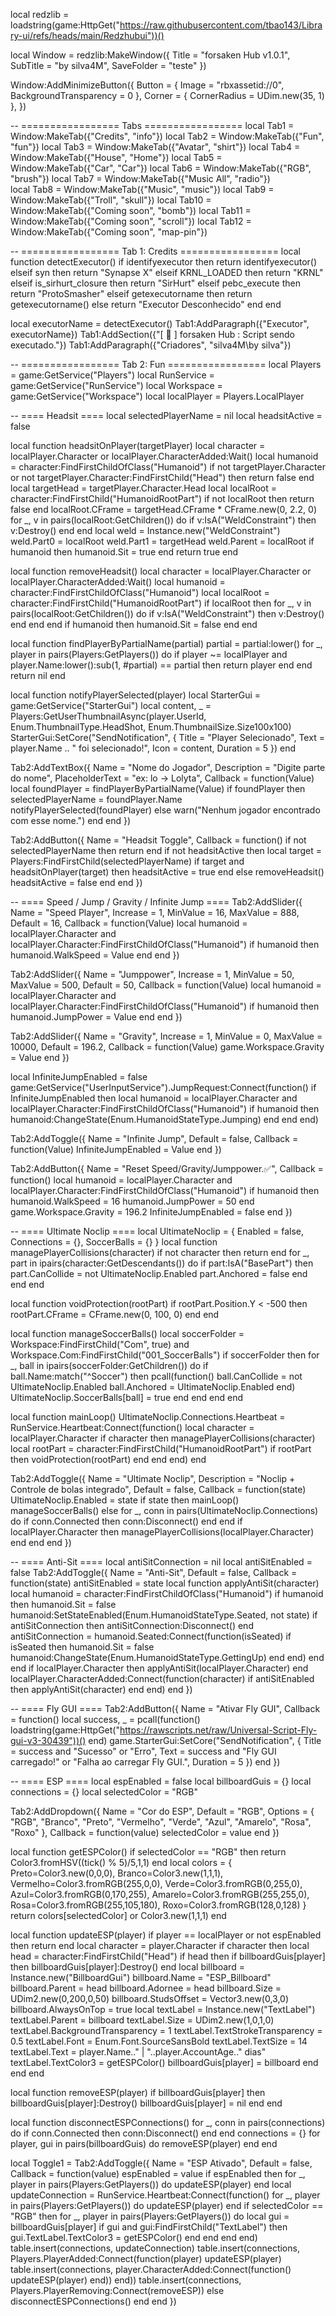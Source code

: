 local redzlib = loadstring(game:HttpGet("https://raw.githubusercontent.com/tbao143/Library-ui/refs/heads/main/Redzhubui"))()

local Window = redzlib:MakeWindow({
    Title = "forsaken Hub v1.0.1",
    SubTitle = "by silva4M",
    SaveFolder = "teste"
})

Window:AddMinimizeButton({
    Button = { Image = "rbxassetid://0", BackgroundTransparency = 0 },
    Corner = { CornerRadius = UDim.new(35, 1) },
})

-- ================= Tabs =================
local Tab1 = Window:MakeTab({"Credits", "info"})
local Tab2 = Window:MakeTab({"Fun", "fun"})
local Tab3 = Window:MakeTab({"Avatar", "shirt"})
local Tab4 = Window:MakeTab({"House", "Home"})
local Tab5 = Window:MakeTab({"Car", "Car"})
local Tab6 = Window:MakeTab({"RGB", "brush"})
local Tab7 = Window:MakeTab({"Music All", "radio"})    
local Tab8 = Window:MakeTab({"Music", "music"}) 
local Tab9 = Window:MakeTab({"Troll", "skull"}) 
local Tab10 = Window:MakeTab({"Coming soon", "bomb"})
local Tab11 = Window:MakeTab({"Coming soon", "scroll"})
local Tab12 = Window:MakeTab({"Coming soon", "map-pin"})

-- ================= Tab 1: Credits =================
local function detectExecutor()
    if identifyexecutor then
        return identifyexecutor()
    elseif syn then
        return "Synapse X"
    elseif KRNL_LOADED then
        return "KRNL"
    elseif is_sirhurt_closure then
        return "SirHurt"
    elseif pebc_execute then
        return "ProtoSmasher"
    elseif getexecutorname then
        return getexecutorname()
    else
        return "Executor Desconhecido"
    end
end

local executorName = detectExecutor()
Tab1:AddParagraph({"Executor", executorName})
Tab1:AddSection({"[ 🌟 ] forsaken Hub : Script sendo executado."})
Tab1:AddParagraph({"Criadores", "silva4M\\by silva"})

-- ================= Tab 2: Fun =================
local Players = game:GetService("Players")
local RunService = game:GetService("RunService")
local Workspace = game:GetService("Workspace")
local localPlayer = Players.LocalPlayer

-- ==== Headsit ====
local selectedPlayerName = nil
local headsitActive = false

local function headsitOnPlayer(targetPlayer)
    local character = localPlayer.Character or localPlayer.CharacterAdded:Wait()
    local humanoid = character:FindFirstChildOfClass("Humanoid")
    if not targetPlayer.Character or not targetPlayer.Character:FindFirstChild("Head") then return false end
    local targetHead = targetPlayer.Character.Head
    local localRoot = character:FindFirstChild("HumanoidRootPart")
    if not localRoot then return false end
    localRoot.CFrame = targetHead.CFrame * CFrame.new(0, 2.2, 0)
    for _, v in pairs(localRoot:GetChildren()) do if v:IsA("WeldConstraint") then v:Destroy() end end
    local weld = Instance.new("WeldConstraint")
    weld.Part0 = localRoot
    weld.Part1 = targetHead
    weld.Parent = localRoot
    if humanoid then humanoid.Sit = true end
    return true
end

local function removeHeadsit()
    local character = localPlayer.Character or localPlayer.CharacterAdded:Wait()
    local humanoid = character:FindFirstChildOfClass("Humanoid")
    local localRoot = character:FindFirstChild("HumanoidRootPart")
    if localRoot then
        for _, v in pairs(localRoot:GetChildren()) do if v:IsA("WeldConstraint") then v:Destroy() end end
    end
    if humanoid then humanoid.Sit = false end
end

local function findPlayerByPartialName(partial)
    partial = partial:lower()
    for _, player in pairs(Players:GetPlayers()) do
        if player ~= localPlayer and player.Name:lower():sub(1, #partial) == partial then
            return player
        end
    end
    return nil
end

local function notifyPlayerSelected(player)
    local StarterGui = game:GetService("StarterGui")
    local content, _ = Players:GetUserThumbnailAsync(player.UserId, Enum.ThumbnailType.HeadShot, Enum.ThumbnailSize.Size100x100)
    StarterGui:SetCore("SendNotification", {
        Title = "Player Selecionado",
        Text = player.Name .. " foi selecionado!",
        Icon = content,
        Duration = 5
    })
end

Tab2:AddTextBox({
    Name = "Nome do Jogador",
    Description = "Digite parte do nome",
    PlaceholderText = "ex: lo → Lolyta",
    Callback = function(Value)
        local foundPlayer = findPlayerByPartialName(Value)
        if foundPlayer then
            selectedPlayerName = foundPlayer.Name
            notifyPlayerSelected(foundPlayer)
        else
            warn("Nenhum jogador encontrado com esse nome.")
        end
    end
})

Tab2:AddButton({
    Name = "Headsit Toggle",
    Callback = function()
        if not selectedPlayerName then return end
        if not headsitActive then
            local target = Players:FindFirstChild(selectedPlayerName)
            if target and headsitOnPlayer(target) then headsitActive = true end
        else
            removeHeadsit()
            headsitActive = false
        end
    end
})

-- ==== Speed / Jump / Gravity / Infinite Jump ====
Tab2:AddSlider({
    Name = "Speed Player",
    Increase = 1,
    MinValue = 16,
    MaxValue = 888,
    Default = 16,
    Callback = function(Value)
        local humanoid = localPlayer.Character and localPlayer.Character:FindFirstChildOfClass("Humanoid")
        if humanoid then humanoid.WalkSpeed = Value end
    end
})

Tab2:AddSlider({
    Name = "Jumppower",
    Increase = 1,
    MinValue = 50,
    MaxValue = 500,
    Default = 50,
    Callback = function(Value)
        local humanoid = localPlayer.Character and localPlayer.Character:FindFirstChildOfClass("Humanoid")
        if humanoid then humanoid.JumpPower = Value end
    end
})

Tab2:AddSlider({
    Name = "Gravity",
    Increase = 1,
    MinValue = 0,
    MaxValue = 10000,
    Default = 196.2,
    Callback = function(Value)
        game.Workspace.Gravity = Value
    end
})

local InfiniteJumpEnabled = false
game:GetService("UserInputService").JumpRequest:Connect(function()
    if InfiniteJumpEnabled then
        local humanoid = localPlayer.Character and localPlayer.Character:FindFirstChildOfClass("Humanoid")
        if humanoid then humanoid:ChangeState(Enum.HumanoidStateType.Jumping) end
    end
end)

Tab2:AddToggle({
    Name = "Infinite Jump",
    Default = false,
    Callback = function(Value)
        InfiniteJumpEnabled = Value
    end
})

Tab2:AddButton({
    Name = "Reset Speed/Gravity/Jumppower.✅",
    Callback = function()
        local humanoid = localPlayer.Character and localPlayer.Character:FindFirstChildOfClass("Humanoid")
        if humanoid then
            humanoid.WalkSpeed = 16
            humanoid.JumpPower = 50
        end
        game.Workspace.Gravity = 196.2
        InfiniteJumpEnabled = false
    end
})

-- ==== Ultimate Noclip ====
local UltimateNoclip = { Enabled = false, Connections = {}, SoccerBalls = {} }
local function managePlayerCollisions(character)
    if not character then return end
    for _, part in ipairs(character:GetDescendants()) do
        if part:IsA("BasePart") then
            part.CanCollide = not UltimateNoclip.Enabled
            part.Anchored = false
        end
    end
end

local function voidProtection(rootPart)
    if rootPart.Position.Y < -500 then
        rootPart.CFrame = CFrame.new(0, 100, 0)
    end
end

local function manageSoccerBalls()
    local soccerFolder = Workspace:FindFirstChild("Com", true) and Workspace.Com:FindFirstChild("001_SoccerBalls")
    if soccerFolder then
        for _, ball in ipairs(soccerFolder:GetChildren()) do
            if ball.Name:match("^Soccer") then
                pcall(function()
                    ball.CanCollide = not UltimateNoclip.Enabled
                    ball.Anchored = UltimateNoclip.Enabled
                end)
                UltimateNoclip.SoccerBalls[ball] = true
            end
        end
    end
end

local function mainLoop()
    UltimateNoclip.Connections.Heartbeat = RunService.Heartbeat:Connect(function()
        local character = localPlayer.Character
        if character then
            managePlayerCollisions(character)
            local rootPart = character:FindFirstChild("HumanoidRootPart")
            if rootPart then voidProtection(rootPart) end
        end
    end)
end

Tab2:AddToggle({
    Name = "Ultimate Noclip",
    Description = "Noclip + Controle de bolas integrado",
    Default = false,
    Callback = function(state)
        UltimateNoclip.Enabled = state
        if state then
            mainLoop()
            manageSoccerBalls()
        else
            for _, conn in pairs(UltimateNoclip.Connections) do if conn.Connected then conn:Disconnect() end end
            if localPlayer.Character then managePlayerCollisions(localPlayer.Character) end
        end
    end
})

-- ==== Anti-Sit ====
local antiSitConnection = nil
local antiSitEnabled = false
Tab2:AddToggle({
    Name = "Anti-Sit",
    Default = false,
    Callback = function(state)
        antiSitEnabled = state
        local function applyAntiSit(character)
            local humanoid = character:FindFirstChildOfClass("Humanoid")
            if humanoid then
                humanoid.Sit = false
                humanoid:SetStateEnabled(Enum.HumanoidStateType.Seated, not state)
                if antiSitConnection then antiSitConnection:Disconnect() end
                antiSitConnection = humanoid.Seated:Connect(function(isSeated)
                    if isSeated then
                        humanoid.Sit = false
                        humanoid:ChangeState(Enum.HumanoidStateType.GettingUp)
                    end
                end)
            end
        end
        if localPlayer.Character then applyAntiSit(localPlayer.Character) end
        localPlayer.CharacterAdded:Connect(function(character) if antiSitEnabled then applyAntiSit(character) end end)
    end
})

-- ==== Fly GUI ====
Tab2:AddButton({
    Name = "Ativar Fly GUI",
    Callback = function()
        local success, _ = pcall(function()
            loadstring(game:HttpGet("https://rawscripts.net/raw/Universal-Script-Fly-gui-v3-30439"))()
        end)
        game.StarterGui:SetCore("SendNotification", {
            Title = success and "Sucesso" or "Erro",
            Text = success and "Fly GUI carregado!" or "Falha ao carregar Fly GUI.",
            Duration = 5
        })
    end
})

-- ==== ESP ====
local espEnabled = false
local billboardGuis = {}
local connections = {}
local selectedColor = "RGB"

Tab2:AddDropdown({
    Name = "Cor do ESP",
    Default = "RGB",
    Options = { "RGB", "Branco", "Preto", "Vermelho", "Verde", "Azul", "Amarelo", "Rosa", "Roxo" },
    Callback = function(value) selectedColor = value end
})

local function getESPColor()
    if selectedColor == "RGB" then return Color3.fromHSV((tick() % 5)/5,1,1) end
    local colors = { Preto=Color3.new(0,0,0), Branco=Color3.new(1,1,1), Vermelho=Color3.fromRGB(255,0,0),
        Verde=Color3.fromRGB(0,255,0), Azul=Color3.fromRGB(0,170,255), Amarelo=Color3.fromRGB(255,255,0),
        Rosa=Color3.fromRGB(255,105,180), Roxo=Color3.fromRGB(128,0,128) }
    return colors[selectedColor] or Color3.new(1,1,1)
end

local function updateESP(player)
    if player == localPlayer or not espEnabled then return end
    local character = player.Character
    if character then
        local head = character:FindFirstChild("Head")
        if head then
            if billboardGuis[player] then billboardGuis[player]:Destroy() end
            local billboard = Instance.new("BillboardGui")
            billboard.Name = "ESP_Billboard"
            billboard.Parent = head
            billboard.Adornee = head
            billboard.Size = UDim2.new(0,200,0,50)
            billboard.StudsOffset = Vector3.new(0,3,0)
            billboard.AlwaysOnTop = true
            local textLabel = Instance.new("TextLabel")
            textLabel.Parent = billboard
            textLabel.Size = UDim2.new(1,0,1,0)
            textLabel.BackgroundTransparency = 1
            textLabel.TextStrokeTransparency = 0.5
            textLabel.Font = Enum.Font.SourceSansBold
            textLabel.TextSize = 14
            textLabel.Text = player.Name.." | "..player.AccountAge.." dias"
            textLabel.TextColor3 = getESPColor()
            billboardGuis[player] = billboard
        end
    end
end

local function removeESP(player)
    if billboardGuis[player] then
        billboardGuis[player]:Destroy()
        billboardGuis[player] = nil
    end
end

local function disconnectESPConnections()
    for _, conn in pairs(connections) do if conn.Connected then conn:Disconnect() end end
    connections = {}
    for player, gui in pairs(billboardGuis) do removeESP(player) end
end

local Toggle1 = Tab2:AddToggle({
    Name = "ESP Ativado",
    Default = false,
    Callback = function(value)
        espEnabled = value
        if espEnabled then
            for _, player in pairs(Players:GetPlayers()) do updateESP(player) end
            local updateConnection = RunService.Heartbeat:Connect(function()
                for _, player in pairs(Players:GetPlayers()) do updateESP(player) end
                if selectedColor == "RGB" then
                    for _, player in pairs(Players:GetPlayers()) do
                        local gui = billboardGuis[player]
                        if gui and gui:FindFirstChild("TextLabel") then gui.TextLabel.TextColor3 = getESPColor() end
                    end
                end
            end)
            table.insert(connections, updateConnection)
            table.insert(connections, Players.PlayerAdded:Connect(function(player)
                updateESP(player)
                table.insert(connections, player.CharacterAdded:Connect(function() updateESP(player) end))
            end))
            table.insert(connections, Players.PlayerRemoving:Connect(removeESP))
        else
            disconnectESPConnections()
        end
    end
})

